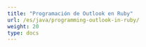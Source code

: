 ```yaml
---
title: "Programación de Outlook en Ruby"
url: /es/java/programming-outlook-in-ruby/
weight: 20
type: docs
---
```


